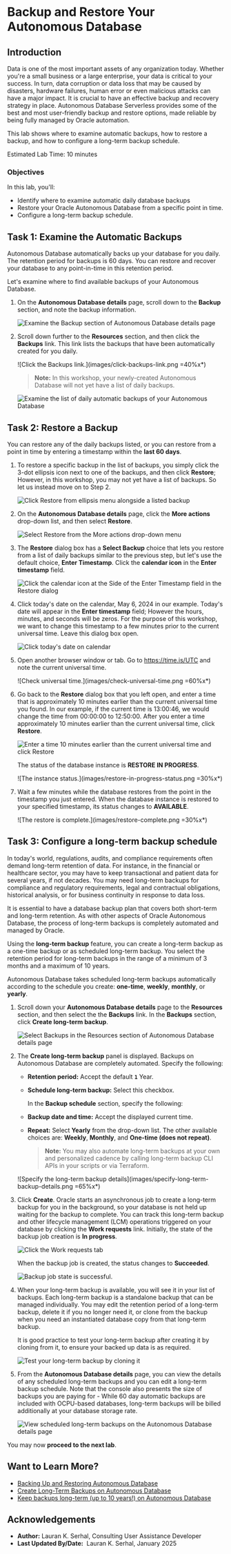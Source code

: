 ﻿# Backup and Restore Your Autonomous Database

## Introduction

Data is one of the most important assets of any organization today. Whether you're a small business or a large enterprise, your data is critical to your success. In turn, data corruption or data loss that may be caused by disasters, hardware failures, human error or even malicious attacks can have a major impact. It is crucial to have an effective backup and recovery strategy in place. Autonomous Database Serverless provides some of the best and most user-friendly backup and restore options, made reliable by being fully managed by Oracle automation.

This lab shows where to examine automatic backups, how to restore a backup, and how to configure a long-term backup schedule.

Estimated Lab Time: 10 minutes

### Objectives

In this lab, you'll:

- Identify where to examine automatic daily database backups
- Restore your Oracle Autonomous Database from a specific point in time.
- Configure a long-term backup schedule.

## Task 1: Examine the Automatic Backups

Autonomous Database automatically backs up your database for you daily. The retention period for backups is 60 days. You can restore and recover your database to any point-in-time in this retention period.

Let's examine where to find available backups of your Autonomous Database.

1. On the **Autonomous Database details** page, scroll down to the **Backup** section, and note the backup information.

    ![Examine the Backup section of Autonomous Database details page](images/examine-backup-section-details-page.png " ")

2. Scroll down further to the **Resources** section, and then click the **Backups** link. This link lists the backups that have been automatically created for you daily.

    ![Click the Backups link.](images/click-backups-link.png =40%x*)

    > **Note:** In this workshop, your newly-created Autonomous Database will not yet have a list of daily backups.

    ![Examine the list of daily automatic backups of your Autonomous Database](images/list-of-daily-backups.png)

## Task 2: Restore a Backup

You can restore any of the daily backups listed, or you can restore from a point in time by entering a timestamp within the **last 60 days**.

1. To restore a specific backup in the list of backups, you simply click the 3-dot ellipsis icon next to one of the backups, and then click **Restore**; However, in this workshop, you may not yet have a list of backups. So let us instead move on to Step 2.

    ![Click Restore from ellipsis menu alongside a listed backup](images/click-restore-from-list-of-backups.png)

2. On the **Autonomous Database details** page, click the **More actions** drop-down list, and then select **Restore**.

    ![Select Restore from the More actions drop-down menu](images/select-restore-from-more-actions-dropdown-menu.png)

3. The **Restore** dialog box has a **Select Backup** choice that lets you restore from a list of daily backups similar to the previous step, but let's use the default choice, **Enter Timestamp**. Click the **calendar icon** in the **Enter timestamp** field.

    ![Click the calendar icon at the Side of the Enter Timestamp field in the Restore dialog](images/click-calendar-icon-to-enter-timestamp.png)

4. Click today's date on the calendar, May 6, 2024 in our example. Today's date will appear in the **Enter timestamp** field; However the hours, minutes, and seconds will be zeros. For the purpose of this workshop, we want to change this timestamp to a few minutes prior to the current universal time. Leave this dialog box open.

    ![Click today's date on calendar](images/click-todays-date-on-calendar.png)

5. Open another browser window or tab. Go to https://time.is/UTC and note the current universal time.

     ![Check universal time.](images/check-universal-time.png =60%x*)

6. Go back to the **Restore** dialog box that you left open, and enter a time that is approximately 10 minutes earlier than the current universal time you found. In our example, if the current time is 13:00:46, we would change the time from 00:00:00 to 12:50:00. After you enter a time approximately 10 minutes earlier than the current universal time, click **Restore**.

    ![Enter a time 10 minutes earlier than the current universal time and click Restore](images/enter-time-10-minutes-earlier-than-UTC.png)

    The status of the database instance is **RESTORE IN PROGRESS**.

    ![The instance status.](images/restore-in-progress-status.png =30%x*)

6. Wait a few minutes while the database restores from the point in the timestamp you just entered. When the database instance is restored to your specified timestamp, its status changes to **AVAILABLE**.

    ![The restore is complete.](images/restore-complete.png =30%x*)

## Task 3: Configure a long-term backup schedule

In today's world, regulations, audits, and compliance requirements often demand long-term retention of data. For instance, in the financial or healthcare sector, you may have to keep transactional and patient data for several years, if not decades. You may need long-term backups for compliance and regulatory requirements, legal and contractual obligations, historical analysis, or for business continuity in response to data loss.

It is essential to have a database backup plan that covers both short-term and long-term retention. As with other aspects of Oracle Autonomous Database, the process of long-term backups is completely automated and managed by Oracle.

Using the **long-term backup** feature, you can create a long-term backup as a one-time backup or as scheduled long-term backup. You select the retention period for long-term backups in the range of a minimum of 3 months and a maximum of 10 years.

Autonomous Database takes scheduled long-term backups automatically according to the schedule you create: **one-time**, **weekly**, **monthly**, or **yearly**.

1. Scroll down your **Autonomous Database details** page to the **Resources** section, and then select the the **Backups** link. In the **Backups** section, click **Create long-term backup**.

    ![Select Backups in the Resources section of Autonomous Database details page](images/click-create-long-term-backup.png)

2. The **Create long-term backup** panel is displayed. Backups on Autonomous Database are completely automated. Specify the following:
    * **Retention period:** Accept the default **`1`** Year.
    * **Schedule long-term backup:** Select this checkbox.

        In the **Backup schedule** section, specify the following:

    * **Backup date and time:** Accept the displayed current time.
    * **Repeat:** Select **Yearly** from the drop-down list. The other available choices are: **Weekly**, **Monthly**, and **One-time (does not repeat)**.

        >**Note:** You may also automate long-term backups at your own and personalized cadence by calling long-term backup CLI APIs in your scripts or via Terraform.

    ![Specify the long-term backup details](images/specify-long-term-backup-details.png =65%x*)

3. Click **Create**. Oracle starts an asynchronous job to create a long-term backup for you in the background, so your database is not held up waiting for the backup to complete. You can track this long-term backup and other lifecycle management (LCM) operations triggered on your database by clicking the **Work requests** link. Initially, the state of the backup job creation is **In progress**.

    ![Click the Work requests tab](images/click-work-requests.png " ")

    When the backup job is created, the status changes to **Succeeded**.

    ![Backup job state is successful.](images/backup-job-successful.png " ")

4. When your long-term backup is available, you will see it in your list of backups. Each long-term backup is a standalone backup that can be managed individually. You may edit the retention period of a long-term backup, delete it if you no longer need it, or clone from the backup when you need an instantiated database copy from that long-term backup.

    It is good practice to test your long-term backup after creating it by cloning from it, to ensure your backed up data is as required.

    ![Test your long-term backup by cloning it](images/test-long-term-backup-by-cloning-it.png)

5. From the **Autonomous Database details** page, you can view the details of any scheduled long-term backups and you can edit a long-term backup schedule. Note that the  console also presents the size of backups you are paying for - While 60 day automatic backups are included with OCPU-based databases, long-term backups will be billed additionally at your database storage rate.

    ![View scheduled long-term backups on the Autonomous Database details page](images/view-scheduled-long-term-backups.png)

You may now **proceed to the next lab**.

## Want to Learn More?

- [Backing Up and Restoring Autonomous Database](https://docs.oracle.com/en/cloud/paas/autonomous-database/adbsa/backup-restore.html#GUID-9035DFB8-4702-4CEB-8281-C2A303820809)
- [Create Long-Term Backups on Autonomous Database](https://docs.oracle.com/en/cloud/paas/autonomous-database/adbsa/backup-long-term.html)
- [Keep backups long-term (up to 10 years!) on Autonomous Database](https://blogs.oracle.com/datawarehousing/post/long-term-backups-autonomous-database)

## Acknowledgements

- **Author:** Lauran K. Serhal, Consulting User Assistance Developer
- **Last Updated By/Date:**  Lauran K. Serhal, January 2025
